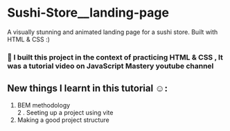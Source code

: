 # Sushi-Store__landing-page

A visually stunning and animated landing page for a sushi store. Built with HTML &amp; CSS :)

 ### 🚀 I built this project in the context of practicing HTML & CSS , It was a tutorial video on JavaScript Mastery youtube channel

## New things I learnt in this tutorial ☺:

  1.  BEM methodology <br/>
  2 . Seeting up a project using vite <br/>
  3. Making a good project structure <br/>
